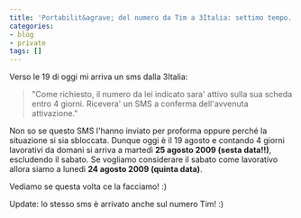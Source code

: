 ```yaml
---
title: 'Portabilit&agrave; del numero da Tim a 3Italia: settimo tempo. Eppur si muove!'
categories:
- blog
- private
tags: []
---
```

Verso le 19 di oggi mi arriva un sms dalla 3Italia:

>"Come richiesto, il numero da lei indicato sara' attivo sulla sua scheda
entro 4 giorni. Ricevera' un SMS a conferma dell'avvenuta attivazione."

Non so se questo SMS l'hanno inviato per proforma oppure perché la situazione
si sia sbloccata. Dunque oggi è il 19 agosto e contando 4 giorni lavorativi da
domani si arriva a martedì **25 agosto 2009 (sesta data!!)**, escludendo il
sabato. Se vogliamo considerare il sabato come lavorativo allora siamo a
lunedì **24 agosto 2009 (quinta data)**.

Vediamo se questa volta ce la facciamo! :)

Update: lo stesso sms è arrivato anche sul numero Tim! :)

